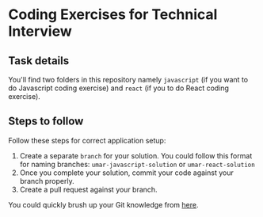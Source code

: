 # Coding Exercises for Technical Interview

## Task details

You'll find two folders in this repository namely `javascript` (if you want to do Javascript coding exercise) and `react` (if you to do React coding exercise).

## Steps to follow

Follow these steps for correct application setup:

1. Create a separate `branch` for your solution. You could follow this format for naming branches: `umar-javascript-solution` or `umar-react-solution`
2. Once you complete your solution, commit your code against your branch properly.
3. Create a pull request against your branch.

You could quickly brush up your Git knowledge from [here](http://guides.beanstalkapp.com/version-control/common-git-commands.html).
